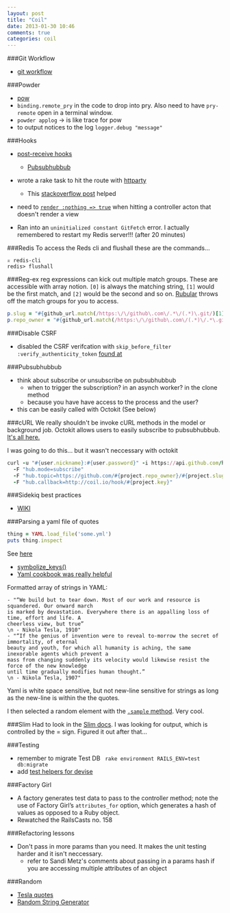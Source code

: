 ```yaml
---
layout: post
title: "Coil"
date: 2013-01-30 10:46
comments: true
categories: coil
---
```


###Git Workflow
  - [git workflow](http://nvie.com/posts/a-successful-git-branching-model/)

###Powder
  - [pow](http://pow.cx/)
  - `binding.remote_pry` in the code to drop into pry. Also need to have `pry-remote` open in a terminal window.
  - `powder applog` -> is like trace for pow
  - to output notices to the log `logger.debug "message"`

###Hooks
  - [post-receive hooks](https://help.github.com/articles/post-receive-hooks)
    - [Pubsubhubbub](http://developer.github.com/v3/repos/hooks/#pubsubhubbub)

  - wrote a rake task to hit the route with [httparty](https://github.com/jnunemaker/httparty)
    - This [stackoverflow post](http://stackoverflow.com/questions/6154176/changing-body-type-to-json-using-httparty) helped

  - need to [`render :nothing => true`](http://guides.rubyonrails.org/layouts_and_rendering.html) when hitting a controller acton that doesn't render a view

  - Ran into an `uninitialized constant GitFetch` error. I actually remembered to restart my Redis server!!! (after 20 minutes)

###Redis
To access the Reds cli and flushall these are the commands...
```
♕ redis-cli
redis> flushall
```

###Reg-ex
reg expressions can kick out multiple match groups. These are accessible with array notion. `[0]` is always the matching string, `[1]` would be the first match, and `[2]` would be the second and so on. [Rubular](http://rubular.com/) throws off the match groups for you to access.

```ruby e.g. of URL parse
p.slug = "#{github_url.match(/https:\/\/github\.com\/.*\/(.*)\.git/)[1]}"
p.repo_owner = "#{github_url.match(/https:\/\/github\.com\/(.*)\/.*\.git/)[1]}"
```

###Disable CSRF
  - disabled the CSRF verifcation with `skip_before_filter :verify_authenticity_token` [found at](http://stackoverflow.com/questions/5669322/turn-off-csrf-token-in-rails-3)

###Pubsubhubbub
  - think about subscribe or unsubscribe on pubsubhubbub
    - when to trigger the subscription? in an asynch worker? in the clone method 
    - because you have have access to the process and the user?
  - this can be easily called with Octokit (See below)

###cURL
We really shouldn't be invoke cURL methods in the model or background job. Octokit allows users to easily subscribe to pubsubhubbub. [It's all here.](https://github.com/pengwynn/octokit/blob/master/lib/octokit/client/pub_sub_hubbub.rb)

I was going to do this... but it wasn't neccessary with octokit
```ruby Pubsubhubbub and cURL
curl -u "#{user.nickname}:#{user.password}" -i https://api.github.com/hub 
  -F "hub.mode=subscribe" 
  -F "hub.topic=https://github.com/#{project.repo_owner}/#{project.slug}/events/push" 
  -F "hub.callback=http://coil.io/hook/#{project.key}"
```

###Sidekiq best practices
  - [WIKI](https://github.com/mperham/sidekiq/wiki/Best-Practices)

###Parsing a yaml file of quotes
```ruby
thing = YAML.load_file('some.yml')
puts thing.inspect
```
See [here](http://stackoverflow.com/questions/3877004/how-do-i-parse-a-yaml-file)

  - [symbolize_keys()](http://api.rubyonrails.org/classes/Hash.html#method-i-symbolize_keys)
  - [Yaml cookbook was really helpful](http://www.yaml.org/YAML_for_ruby.htm)

Formatted array of strings in YAML:
```
- "“We build but to tear down. Most of our work and resource is squandered. Our onward march 
is marked by devastation. Everywhere there is an appalling loss of time, effort and life. A 
cheerless view, but true”
\n - Nikola Tesla, 1910"
- "“If the genius of invention were to reveal to-morrow the secret of immortality, of eternal 
beauty and youth, for which all humanity is aching, the same inexorable agents which prevent a 
mass from changing suddenly its velocity would likewise resist the force of the new knowledge 
until time gradually modifies human thought.”
\n - Nikola Tesla, 1907"
```

Yaml is white space sensitive, but not new-line sensitive for strings as long as the new-line is within the the quotes.

I then selected a random element with the [`.sample` method](http://stackoverflow.com/questions/3482149/how-do-i-pick-randomly-from-an-array). Very cool.

###Slim
Had to look in the [Slim docs](http://rdoc.info/github/slim-template/slim#Control_code_-). I was looking for output, which is controlled by the = sign. Figured it out after that...

###Testing
  - remember to migrate Test DB ` rake environment RAILS_ENV=test db:migrate`
  - add [test helpers for devise](https://github.com/plataformatec/devise)

###Factory Girl
  - A factory generates test data to pass to the controller method; note the use of Factory Girl’s `attributes_for` option, which generates a hash of values as opposed to a Ruby object.
  - Rewatched the RailsCasts no. 158

###Refactoring lessons
  - Don't pass in more params than you need. It makes the unit testing harder and it isn't neccessary.
    - refer to Sandi Metz's comments about passing in a params hash if you are accessing multiple attributes of an object

###Random
  - [Tesla quotes](http://www.teslauniverse.com/nikola-tesla-quotes)
  - [Random String Generator](http://www.random.org/strings/)